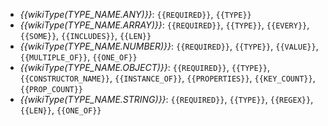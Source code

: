 - *{{wikiType(TYPE_NAME.ANY)}}*: `{{REQUIRED}}`, `{{TYPE}}`
- *{{wikiType(TYPE_NAME.ARRAY)}}*: `{{REQUIRED}}`, `{{TYPE}}`, `{{EVERY}}`, `{{SOME}}`, `{{INCLUDES}}`, `{{LEN}}`
- *{{wikiType(TYPE_NAME.NUMBER)}}*: `{{REQUIRED}}`, `{{TYPE}}`, `{{VALUE}}`, `{{MULTIPLE_OF}}`, `{{ONE_OF}}`
- *{{wikiType(TYPE_NAME.OBJECT)}}*: `{{REQUIRED}}`, `{{TYPE}}`, `{{CONSTRUCTOR_NAME}}`, `{{INSTANCE_OF}}`, `{{PROPERTIES}}`, `{{KEY_COUNT}}`, `{{PROP_COUNT}}`
- *{{wikiType(TYPE_NAME.STRING)}}*: `{{REQUIRED}}`, `{{TYPE}}`, `{{REGEX}}`, `{{LEN}}`, `{{ONE_OF}}`
